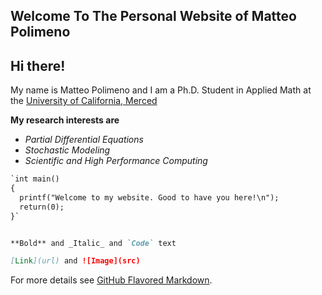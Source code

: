 ## Welcome To The Personal Website of Matteo Polimeno
## Hi there!
My name is Matteo Polimeno and I am a Ph.D. Student in Applied Math at the 
[University of California, Merced](https://appliedmath.ucmerced.edu/graduate-students)

**My research interests are**

- _Partial Differential Equations_
- _Stochastic Modeling_
- _Scientific and High Performance Computing_

```markdown
`int main()
{
  printf("Welcome to my website. Good to have you here!\n");
  return(0);
}`


**Bold** and _Italic_ and `Code` text

[Link](url) and ![Image](src)
```

For more details see [GitHub Flavored Markdown](https://guides.github.com/features/mastering-markdown/).
